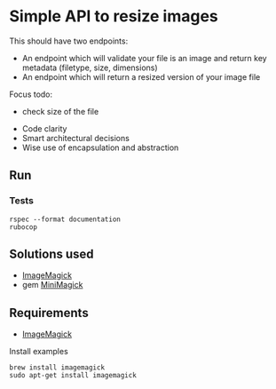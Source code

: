 # Simple API to resize images

This should have two endpoints:

* An endpoint which will validate your file is an image and return key metadata (filetype, size, dimensions)
* An endpoint which will return a resized version of your image file

Focus todo:

- check size of the file

* Code clarity
* Smart architectural decisions
* Wise use of encapsulation and abstraction

## Run


### Tests

    rspec --format documentation
    rubocop

## Solutions used

* [ImageMagick](https://imagemagick.org/index.php)
* gem [MiniMagick](https://github.com/minimagick/minimagick)

## Requirements

* [ImageMagick](https://imagemagick.org/index.php)

Install examples

    brew install imagemagick
    sudo apt-get install imagemagick

